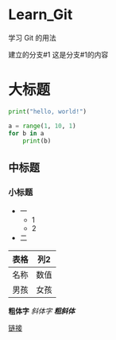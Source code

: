 # Learn_Git
学习 Git 的用法

建立的分支#1
    这是分支#1的内容
    
# 大标题
```python
print("hello, world!")

a = range(1, 10, 1)
for b in a
    print(b)
```
## 中标题
### 小标题
+ 一
    + 1
    + 2
+ 二

| 表格 | 列2 |
|:----|:----:|
| 名称 | 数值 |
| 男孩 | 女孩 |

**粗体字**
*斜体字*
***粗斜体***

[链接](baidu.com)
